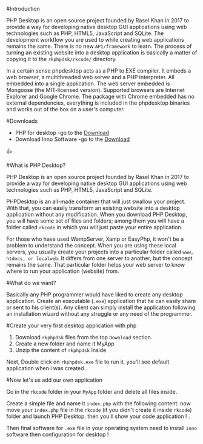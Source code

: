 #Introduction

PHP Desktop is an open source project founded 
by Rasel Khan in 2017 to provide a way for developing 
native desktop GUI applications using web
 technologies such as PHP, HTML5, JavaScript and SQLite. 
The development workflow you are used to while creating
 web applications remains the same. There is no new
 `API/framework` to learn. The process of turning an 
existing website into a desktop application is basically 
a matter of copying it to the `rkphpdsk/rkcode/` directory.


In a certain sense phpdesktop acts as a PHP to EXE compiler. It embeds a web browser, a multithreaded web server and a PHP interpreter. All embedded into a single application. The web server embedded is Mongoose (the MIT-licensed version). Supported browsers are Internet Explorer and Google Chrome. The package with Chrome embedded has no external dependencies, everything is included in the phpdesktop binaries and works out of the box on a user's computer.

#Downloads

- PHP for desktop -go to the [Download](https://dl.dropboxusercontent.com/content_link/tUuIef9AQTfKbnUwqakWrfTeyoseRu9UvHipB0XoLUqgEls3yDZde5d23J81YrIM/file?dl=1)
- Download Inno Software -go to the [Download](http://www.jrsoftware.org/download.php/is.exe)

:+1:

#What is PHP Desktop?

PHP Desktop is an open source project founded by Rasel Khan in 2017 to provide a way for developing native desktop GUI applications using web technologies such as PHP, HTML5, JavaScript and SQLite.

PHPDesktop is an all-made container that will just swallow your project. With that, you can easily transform an existing website into a desktop application without any modification. When you download PHP Desktop, you will have some set of files and folders; among them you will have a folder called `rkcode` in which you will just paste your entire application. 

For those who have used WampServer, Xamp or EasyPhp, it won't be a problem to understand the concept. When you are using these local servers, you usually create your projects into a particular folder called `www, htdocs, or localweb`. It differs from one server to another, but the concept remains the same. That particular folder helps your web server to know where to run your application (website) from.

#What do we want?

Basically any PHP programmer would have liked to create any desktop application. Create an executable (`.exe`) application that he can easily share or sent to his client(s). Any client can simply install the application following an installation wizard without any struggle or any need of the programmer.

#Create your very first desktop application with php


   1. Download `rkphpdsk` files from the top `Download` section.
   2. Create a new folder and name it MyApp
   3. Unzip the content of `rkphpdsk` Inside

Next, Double click on `rkphpdsk.exe` file to run it, you'll see default application when i was created . 

#Now let's us add our own application

Go in the `rkcode` folder in your `MyApp` folder and delete all files inside.

Create a simple file and name it `index.php` with the following content:
now move your `index.php` file in the `rkcode` (if you didn't create it inside `rkcode`) folder and launch PHP Desktop.
then you'll show your code application ! .

Then final software for `.exe` file in your operating system need to install `inno` software then configuration for desktop !